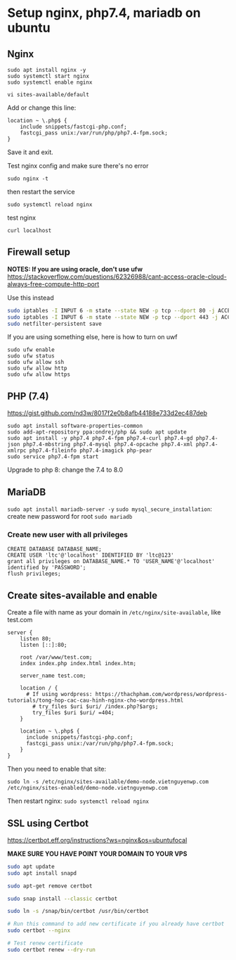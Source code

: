 # Setup nginx, php7.4, mariadb on ubuntu

## Nginx

```shell
sudo apt install nginx -y
sudo systemctl start nginx
sudo systemctl enable nginx
```

`vi sites-available/default`

Add or change this line:

```shell
location ~ \.php$ {
    include snippets/fastcgi-php.conf;
    fastcgi_pass unix:/var/run/php/php7.4-fpm.sock;
}
```
Save it and exit.

Test nginx config and make sure there's no error

`sudo nginx -t`

then restart the service

`sudo systemctl reload nginx`

test nginx

`curl localhost`

## Firewall setup

**NOTES: If you are using oracle, don't use ufw** <https://stackoverflow.com/questions/62326988/cant-access-oracle-cloud-always-free-compute-http-port>

Use this instead

```bash
sudo iptables -I INPUT 6 -m state --state NEW -p tcp --dport 80 -j ACCEPT
sudo iptables -I INPUT 6 -m state --state NEW -p tcp --dport 443 -j ACCEPT
sudo netfilter-persistent save
```

If you are using something else, here is how to turn on uwf

```shell
sudo ufw enable
sudo ufw status
sudo ufw allow ssh
sudo ufw allow http
sudo ufw allow https
```

## PHP (7.4)

<https://gist.github.com/nd3w/8017f2e0b8afb44188e733d2ec487deb>

```shell
sudo apt install software-properties-common
sudo add-apt-repository ppa:ondrej/php && sudo apt update
sudo apt install -y php7.4 php7.4-fpm php7.4-curl php7.4-gd php7.4-json php7.4-mbstring php7.4-mysql php7.4-opcache php7.4-xml php7.4-xmlrpc php7.4-fileinfo php7.4-imagick php-pear
sudo service php7.4-fpm start
```

Upgrade to php 8: change the 7.4 to 8.0

## MariaDB

`sudo apt install mariadb-server -y`
`sudo mysql_secure_installation`: create new password for root
`sudo mariadb`

### Create new user with all privileges

```mssql
CREATE DATABASE DATABASE_NAME;
CREATE USER 'ltc'@'localhost' IDENTIFIED BY 'ltc@123'
grant all privileges on DATABASE_NAME.* TO 'USER_NAME'@'localhost' identified by 'PASSWORD';
flush privileges;
```

## Create sites-available and enable

Create a file with name as your domain in `/etc/nginx/site-available`, like test.com

```shell
server {
    listen 80;
    listen [::]:80;

    root /var/www/test.com;
    index index.php index.html index.htm;

    server_name test.com;

    location / {
      # If using wordpress: https://thachpham.com/wordpress/wordpress-tutorials/tong-hop-cac-cau-hinh-nginx-cho-wordpress.html
        # try_files $uri $uri/ /index.php?$args; 
        try_files $uri $uri/ =404;
    }

    location ~ \.php$ {
      include snippets/fastcgi-php.conf;
      fastcgi_pass unix:/var/run/php/php7.4-fpm.sock;
    }
}
```

Then you need to enable that site:

`sudo ln -s /etc/nginx/sites-available/demo-node.vietnguyenwp.com /etc/nginx/sites-enabled/demo-node.vietnguyenwp.com`

Then restart nginx: `sudo systemctl reload nginx`

## SSL using Certbot

<https://certbot.eff.org/instructions?ws=nginx&os=ubuntufocal>

**MAKE SURE YOU HAVE POINT YOUR DOMAIN TO YOUR VPS**

```bash
sudo apt update
sudo apt install snapd

sudo apt-get remove certbot

sudo snap install --classic certbot

sudo ln -s /snap/bin/certbot /usr/bin/certbot

# Run this command to add new certificate if you already have certbot
sudo certbot --nginx

# Test renew certificate
sudo certbot renew --dry-run
```
